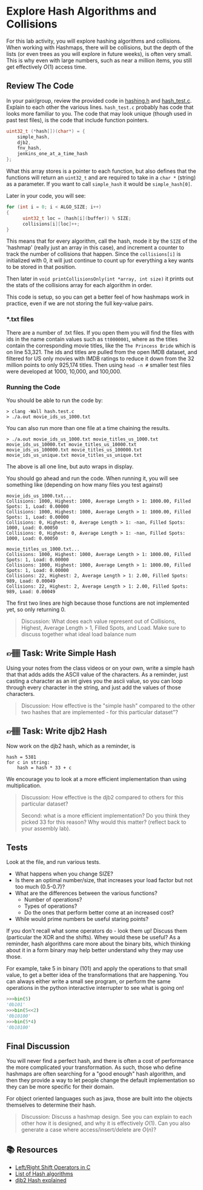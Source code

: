 # Explore Hash Algorithms and Collisions  

For this lab activity, you will explore hashing algorithms and collisions. When working with Hashmaps,
there will be collisions, but the depth of the lists (or even trees as you will explore in future weeks),
is often very small. This is why even with large numbers, such as near a million items, you still get effectively
$O(1)$ access time. 

## Review The Code

In your pair/group, review the provided code in [hashing.h](hashing.h) and [hash_test.c](hash_test.c). 
Explain to each other the various lines. `hash_test.c` probably has code that looks more familiar to you.
The code that may look unique (though used in past test files), is the code that include function pointers.

```c
uint32_t (*hash[])(char*) = {
    simple_hash,
    djb2,
    fnv_hash,
    jenkins_one_at_a_time_hash    
};
```

What this array stores is a pointer to each function, but also defines that the functions will return an `uint32_t` and are 
required to take in a `char *` (string) as a parameter. If you want to call `simple_hash` it would be `simple_hash[0]`.

Later in your code, you will see:

```c
for (int i = 0; i < ALGO_SIZE; i++)
{
      uint32_t loc = (hash[i](buffer)) % SIZE;
      collisions[i][loc]++;
}
```
This means that for every algorithm, call the hash, mode it by the `SIZE` of the 'hashmap' (really just an array in this case), and increment
a counter to track the number of collisions that happen. Since the `collisions[i]` is initialized with 0, it will just continue to count
up for everything a key wants to be stored in that position. 

Then later in `void printCollisionsOnly(int *array, int size)` it prints out the stats of the collisions array for each algorithm in order. 

This code is setup, so you can get a better feel of how hashmaps work in practice, even if we are not storing the full key-value pairs. 



### *.txt files
There are a number of .txt files. If you open them you will find the files with ids in the name contain values such as `tt0000001`, where
as the titles contain the corresponding movie titles, like the `The Princess Bride` which is on line 53,321. The ids and titles are pulled from
the open IMDB dataset, and filtered for US only movies with IMDB ratings to reduce it down from the 32 million points to only 925,174 titles. Then
using `head -n #` smaller test files were developed at 1000, 10,000, and 100,000. 

### Running the Code
You should be able to run the code by:

```console
> clang -Wall hash.test.c 
> ./a.out movie_ids_us_1000.txt
```

You can also run more than one file at a time chaining the results.

```console
> ./a.out movie_ids_us_1000.txt movie_titles_us_1000.txt movie_ids_us_10000.txt movie_titles_us_10000.txt movie_ids_us_100000.txt movie_titles_us_100000.txt movie_ids_us_unique.txt movie_titles_us_unique.txt 
```
The above is all one line, but auto wraps in display. 

You should go ahead and run the code. When running it, you will see something like (depending on how many files you test against)

```text
movie_ids_us_1000.txt...
Collisions: 1000, Highest: 1000, Average Length > 1: 1000.00, Filled Spots: 1, Load: 0.00000
Collisions: 1000, Highest: 1000, Average Length > 1: 1000.00, Filled Spots: 1, Load: 0.00000
Collisions: 0, Highest: 0, Average Length > 1: -nan, Filled Spots: 1000, Load: 0.00050
Collisions: 0, Highest: 0, Average Length > 1: -nan, Filled Spots: 1000, Load: 0.00050

movie_titles_us_1000.txt...
Collisions: 1000, Highest: 1000, Average Length > 1: 1000.00, Filled Spots: 1, Load: 0.00000
Collisions: 1000, Highest: 1000, Average Length > 1: 1000.00, Filled Spots: 1, Load: 0.00000
Collisions: 22, Highest: 2, Average Length > 1: 2.00, Filled Spots: 989, Load: 0.00049
Collisions: 22, Highest: 2, Average Length > 1: 2.00, Filled Spots: 989, Load: 0.00049
```
The first two lines are high because those functions are not implemented yet, so only returning 0. 

> Discussion: What does each value represent out of Collisions, Highest, Average Length > 1, Filled Spots, and Load. Make sure to discuss together what ideal load balance num
## 👉🏽 **Task**: Write Simple Hash

Using your notes from the class videos or on your own, write a simple hash that that adds adds
the ASCII value of the characters. As a reminder, just casting a character as an int
gives you the ascii value, so you can loop through every character in the string, and
just add the values of those characters.

> Discussion: How effective is the "simple hash" compared to the other
> two hashes that are implemented - for this particular dataset"? 



## 👉🏽 **Task**: Write djb2 Hash

Now work on the djb2 hash, which as a reminder, is

```text
hash = 5381
for c in string:
    hash = hash * 33 + c
```

We encourage you to look at a more efficient implementation than using multiplication. 

> Discussion: How effective is the djb2 compared to others for this
> particular dataset? 
>
> Second: what is a more efficient implementation? Do you think they picked
> 33 for this reason? Why would this matter? (reflect back to your assembly lab). 

## Tests

Look at the file, and run various tests.

* What happens when you change SIZE?
* Is there an optimal number/size, that increases your load factor but not too much (0.5-0.7)?
* What are the differences between the various functions?
  * Number of operations?
  * Types of operations? 
  * Do the ones that perform better come at an increased cost?
* While would prime numbers be useful staring points?

If you don't recall what some operators do - look them up! Discuss them (particular the XOR and the shifts). Whey would these be useful? As a reminder,
hash algorithms care more about the binary bits, which thinking about it in a form
binary may help better understand why they may use those. 

For example, take 5 in binary (101) and apply the operations to that small value, to get a better idea of the transformations that are happening. You can always
either write a small see program, or perform the same operations in the python interactive interrupter to see what is going on! 

```python
>>>bin(5)
'0b101'
>>>bin(5<<2) 
'0b10100'
>>>bin(5*4)
'0b10100'
```

## Final Discussion

You will never find a perfect hash, and there is often a cost of performance the more complicated your transformation. As such, those who define hashmaps are often searching for a "good enough" hash algorithm, and then they provide a way to let people change the default implementation so they can be more specific for their domain. 

For object oriented languages such as java, those are built into the objects themselves to determine their hash. 

> Discussion: 
> Discuss a hashmap design. See you can explain to each other how it is designed,
> and why it is effectively $O(1)$.  Can you also generate a case where access/insert/delete are $O(n)$?

## 📚 Resources
* [Left/Right Shift Operators in C](https://www.geeksforgeeks.org/left-shift-right-shift-operators-c-cpp/)
* [List of Hash algorithms](https://en.wikipedia.org/wiki/List_of_hash_functions#Non-cryptographic_hash_functions)
* [djb2 Hash explained](https://theartincode.stanis.me/008-djb2/)
